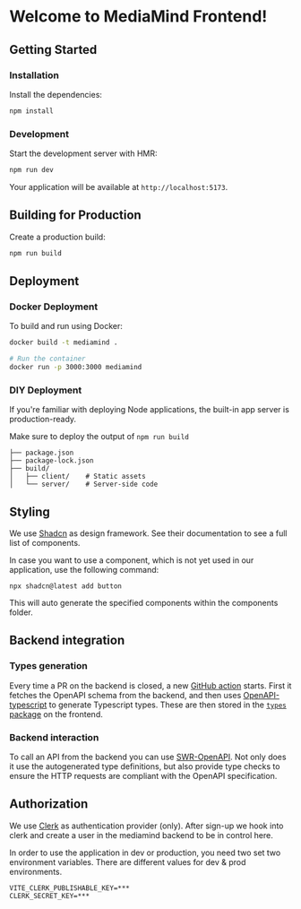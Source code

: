 # Welcome to MediaMind Frontend!

## Getting Started

### Installation

Install the dependencies:

```bash
npm install
```

### Development

Start the development server with HMR:

```bash
npm run dev
```

Your application will be available at `http://localhost:5173`.

## Building for Production

Create a production build:

```bash
npm run build
```

## Deployment

### Docker Deployment

To build and run using Docker:

```bash
docker build -t mediamind .

# Run the container
docker run -p 3000:3000 mediamind
```

### DIY Deployment

If you're familiar with deploying Node applications, the built-in app server is production-ready.

Make sure to deploy the output of `npm run build`

```
├── package.json
├── package-lock.json
├── build/
│   ├── client/    # Static assets
│   └── server/    # Server-side code
```

## Styling

We use [Shadcn](https://ui.shadcn.com/) as design framework. See their documentation to see a full list of components.

In case you want to use a component, which is not yet used in our application, use the following command:

```
npx shadcn@latest add button
```

This will auto generate the specified components within the components folder.

## Backend integration

### Types generation

Every time a PR on the backend is closed, a new [GitHub action](../.github/workflows/generate-api-types.yml)
starts. First it fetches the OpenAPI schema from the backend, and then uses
[OpenAPI-typescript](https://openapi-ts.dev/) to generate Typescript types.
These are then stored in the [`types` package](./types) on the frontend.

### Backend interaction

To call an API from the backend you can use [SWR-OpenAPI](https://openapi-ts.dev/swr-openapi/).
Not only does it use the autogenerated type definitions, but also provide type
checks to ensure the HTTP requests are compliant with the OpenAPI specification.

## Authorization

We use [Clerk](https://clerk.com/) as authentication provider (only). After sign-up we hook into clerk and create a user in the mediamind backend to be in control here.

In order to use the application in dev or production, you need two set two environment variables. There are different values for dev & prod environments.

```
VITE_CLERK_PUBLISHABLE_KEY=***
CLERK_SECRET_KEY=***
```

